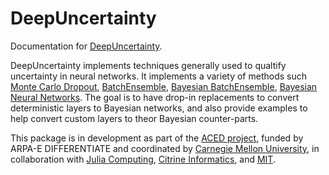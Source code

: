 # DeepUncertainty

Documentation for [DeepUncertainty](https://github.com/DwaraknathT/DeepUncertainty.jl).

DeepUncertainty implements techniques generally used to qualtify uncertainty in neural networks. It implements a variety of methods such [Monte Carlo Dropout](https://arxiv.org/abs/1506.02142), [BatchEnsemble](https://arxiv.org/abs/2002.06715), [Bayesian BatchEnsemble](https://arxiv.org/abs/2005.07186), [Bayesian Neural Networks](https://arxiv.org/abs/1505.05424). The goal is to have drop-in replacements to convert deterministic layers to Bayesian networks, and also provide examples to help convert custom layers to theor Bayesian counter-parts.

This package is in development as part of the [ACED project](https://www.cmu.edu/aced/), funded by ARPA-E DIFFERENTIATE and coordinated by [Carnegie Mellon University](https://www.cmu.edu/), in collaboration with [Julia Computing](https://juliacomputing.com/), [Citrine Informatics](https://citrine.io/), and [MIT](https://web.mit.edu/).
